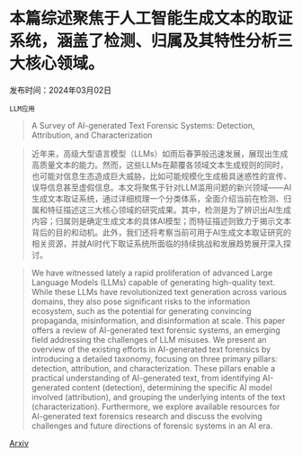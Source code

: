 # 本篇综述聚焦于人工智能生成文本的取证系统，涵盖了检测、归属及其特性分析三大核心领域。

发布时间：2024年03月02日

`LLM应用`

> A Survey of AI-generated Text Forensic Systems: Detection, Attribution, and Characterization

> 近年来，高级大型语言模型（LLMs）如雨后春笋般迅速发展，展现出生成高质量文本的能力。然而，这些LLMs在颠覆各领域文本生成规则的同时，也可能对信息生态造成巨大威胁，比如可能规模化生成极具迷惑性的宣传、误导信息甚至虚假信息。本文将聚焦于针对LLM滥用问题的新兴领域——AI生成文本取证系统，通过详细梳理一个分类体系，全面介绍当前在检测、归属和特征描述这三大核心领域的研究成果。其中，检测是为了辨识出AI生成内容；归属则是确定生成文本的具体AI模型；而特征描述则致力于揭示文本背后的目的和动机。此外，我们还将考察当前可用于AI生成文本取证研究的相关资源，并就AI时代下取证系统所面临的持续挑战和发展趋势展开深入探讨。

> We have witnessed lately a rapid proliferation of advanced Large Language Models (LLMs) capable of generating high-quality text. While these LLMs have revolutionized text generation across various domains, they also pose significant risks to the information ecosystem, such as the potential for generating convincing propaganda, misinformation, and disinformation at scale. This paper offers a review of AI-generated text forensic systems, an emerging field addressing the challenges of LLM misuses. We present an overview of the existing efforts in AI-generated text forensics by introducing a detailed taxonomy, focusing on three primary pillars: detection, attribution, and characterization. These pillars enable a practical understanding of AI-generated text, from identifying AI-generated content (detection), determining the specific AI model involved (attribution), and grouping the underlying intents of the text (characterization). Furthermore, we explore available resources for AI-generated text forensics research and discuss the evolving challenges and future directions of forensic systems in an AI era.

[Arxiv](https://arxiv.org/abs/2403.01152)